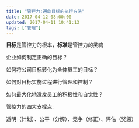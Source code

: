 ```yaml
---
title: "管控力:通向目标的执行方法"
date: 2017-04-12 08:00:00
updated: 2017-04-11 10:41:13
tags: ["管理"]
---
```

  

**目标**是管控力的根本，**标准**是管控力的灵魂

  

企业如何制定正确的目标？  

如何将公司目标转化为全体员工的目标？

如何对目标实施过程进行管理和控制？

如何最大化地激发员工的积极性和自觉性？

  

管控力的四大支撑点:

透明（计划）、公平（分解）、竞争（修正）、评估（奖惩）

  

